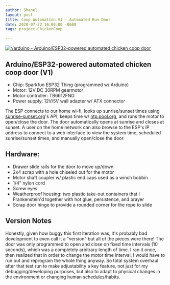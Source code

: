 ```yaml
---
author: Shanel
layout: post
title: Coop Automation V1 - Automated Run Door
date: 2020-07-22 16:00:00 -0600
tags: project-ChickenCoop

---
```

[![r/arduino - Arduino/ESP32-powered automated chicken coop door](https://preview.redd.it/mjpqnuy8gj651.jpg?width=640&crop=smart&auto=webp&s=03b4bcf03d1cf3d64b5e6149fb19d389b98e7a9a)](https://i.redd.it/mjpqnuy8gj651.jpg)

## Arduino/ESP32-powered automated chicken coop door (V1)

* Chip: Sparkfun ESP32 Thing (programmed w/ Arduino)
* Motor: 12V DC 30RPM gearmotor
* Motor controller: TB6612FNG
* Power supply: 12V/5V wall adapter w/ ATX connector

The ESP connects to our home wi-fi, looks up sunrise/sunset times using [sunrise-sunset.org](https://sunrise-sunset.org/)'s API, keeps time w/ [ntp.pool.org](https://ntp.pool.org/), and runs the motor to open/close the door. The door automatically opens at sunrise and closes at sunset. A user on the home network can also browse to the ESP's IP address to connect to a web interface to view the system time, scheduled sunrise/sunset times, and manually open/close the door.

## Hardware:

* Drawer slide rails for the door to move up/down
* 2x4 scrap with a hole chiseled out for the motor
* Motor shaft coupler w/ plastic end caps used as a winch bobbin
* 1/4" nylon cord
* Screw eyes
* Weatherproof housing: two plastic take-out containers that I Frankenstein'd together with hot glue, persistence, and prayer
* Scrap door hinge to provide a rounded corner for the rope to slide

## Version Notes

Honestly, given how buggy this first iteration was, it's probably bad development to even call it a "version" but all of the pieces were there! The door was only programmed to open and close on fixed time intervals (10 seconds), which was a completely arbitrary length of time. I ran it once, then realized that in order to change the motor time interval, I would have to run out and reprogram the whole thing anyway. So total system overhaul after that test run to make adjustability a key feature, not just for my debugging/developing purposes, but also to adapt to physical changes in the environment or changing human schedules/habits.
